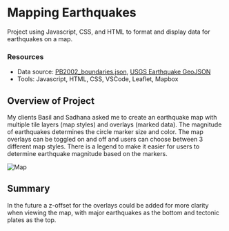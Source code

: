 # Mapping Earthquakes
Project using Javascript, CSS, and HTML to format and display data for earthquakes on a map.

### Resources
- Data source: [PB2002_boundaries.json](https://raw.githubusercontent.com/fraxen/tectonicplates/master/GeoJSON/PB2002_boundaries.json), [USGS Earthquake GeoJSON](https://earthquake.usgs.gov/earthquakes/feed/v1.0/summary/4.5_week.geojson)
- Tools: Javascript, HTML, CSS, VSCode, Leaflet, Mapbox

## Overview of Project
My clients Basil and Sadhana asked me to create an earthquake map with multiple tile layers (map styles) and overlays (marked data). The magnitude of earthquakes determines the circle marker size and color. The map overlays can be toggled on and off and users can choose between 3 different map styles. There is a legend to make it easier for users to determine earthquake magnitude based on the markers.

![Map](/static/images/Map.png)

## Summary
In the future a z-offset for the overlays could be added for more clarity when viewing the map, with major earthquakes as the bottom and tectonic plates as the top.
